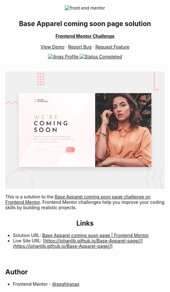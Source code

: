 <div id="top"></div>

<div align="center">

  <img src="https://www.frontendmentor.io/static/images/logo-mobile.svg" alt="front end mentor" width="80">

  <h2 align="center">Base Apparel coming soon page solution</h2>
  <p align="center">
  <!-- a modifier -->
    <a href="https://www.frontendmentor.io/challenges/Base-Apparel-page-koxpeBUmI"><strong>Frontend Mentor Challenge</strong></a>
    <br />
    <br />
    <a href="https://johanlib.github.io/Base-Apparel-page//">View Demo</a>
    ·
    <a href="https://github.com/johanLib/Base-Apparel-page/issues" target="_blank">Report Bug</a>
    ·
    <a href="https://github.com/johanLib/Base-Apparel-page/issues" target="_blank">Request Feature</a>
  </p>
</div>

<!-- Bagdes -->
<div align="center">
  <!-- Profile -->
  <a href="https://www.frontendmentor.io/profile/seghiranas">
    <img src="https://img.shields.io/badge/Profile-Seghir%20Anas-07043B?style=for-the-badge&logo=frontendmentor" alt="Anas Profile">
  </a>
  <!-- Status -->
  <a href="#">
    <img src="https://img.shields.io/badge/Status-Completed-brightgreen?style=for-the-badge" alt="Status Completed">
  </a>

</div>

#

<div align="center">

![](./design/desktop-preview.jpg)

</div>

This is a solution to the [Base Apparel coming soon page challenge on Frontend Mentor](https://www.frontendmentor.io/challenges/Base-Apparel-coming-soon-page-koxpeBUmI). Frontend Mentor challenges help you improve your coding skills by building realistic projects.

<h2 align="center">Links</h2>

- Solution URL: [Base Apparel coming soon page | Frontend Mentor](https://www.frontendmentor.io/solutions/Base-Apparel-coming-soon-page-solution-5JPlrVzzgi)
- Live Site URL: [https://johanlib.github.io/Base-Apparel-page//](https://johanlib.github.io/Base-Apparel-page//)

<br>

## Author

- Frontend Mentor - [@seghiranas](https://www.frontendmentor.io/profile/seghiranas)

